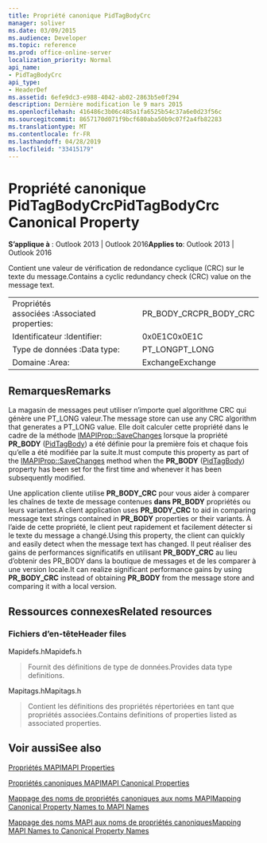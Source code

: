 ```yaml
---
title: Propriété canonique PidTagBodyCrc
manager: soliver
ms.date: 03/09/2015
ms.audience: Developer
ms.topic: reference
ms.prod: office-online-server
localization_priority: Normal
api_name:
- PidTagBodyCrc
api_type:
- HeaderDef
ms.assetid: 6efe9dc3-e988-4042-ab02-2863b5e0f294
description: Dernière modification le 9 mars 2015
ms.openlocfilehash: 416486c3b06c485a1fa6525b54c37a6e0d23f56c
ms.sourcegitcommit: 8657170d071f9bcf680aba50b9c07f2a4fb82283
ms.translationtype: MT
ms.contentlocale: fr-FR
ms.lasthandoff: 04/28/2019
ms.locfileid: "33415179"
---
```

# <a name="pidtagbodycrc-canonical-property"></a><span data-ttu-id="5c750-103">Propriété canonique PidTagBodyCrc</span><span class="sxs-lookup"><span data-stu-id="5c750-103">PidTagBodyCrc Canonical Property</span></span>

  
  
<span data-ttu-id="5c750-104">**S’applique à** : Outlook 2013 | Outlook 2016</span><span class="sxs-lookup"><span data-stu-id="5c750-104">**Applies to**: Outlook 2013 | Outlook 2016</span></span> 
  
<span data-ttu-id="5c750-105">Contient une valeur de vérification de redondance cyclique (CRC) sur le texte du message.</span><span class="sxs-lookup"><span data-stu-id="5c750-105">Contains a cyclic redundancy check (CRC) value on the message text.</span></span>
  
|||
|:-----|:-----|
|<span data-ttu-id="5c750-106">Propriétés associées :</span><span class="sxs-lookup"><span data-stu-id="5c750-106">Associated properties:</span></span>  <br/> |<span data-ttu-id="5c750-107">PR_BODY_CRC</span><span class="sxs-lookup"><span data-stu-id="5c750-107">PR_BODY_CRC</span></span>  <br/> |
|<span data-ttu-id="5c750-108">Identificateur :</span><span class="sxs-lookup"><span data-stu-id="5c750-108">Identifier:</span></span>  <br/> |<span data-ttu-id="5c750-109">0x0E1C</span><span class="sxs-lookup"><span data-stu-id="5c750-109">0x0E1C</span></span>  <br/> |
|<span data-ttu-id="5c750-110">Type de données :</span><span class="sxs-lookup"><span data-stu-id="5c750-110">Data type:</span></span>  <br/> |<span data-ttu-id="5c750-111">PT_LONG</span><span class="sxs-lookup"><span data-stu-id="5c750-111">PT_LONG</span></span>  <br/> |
|<span data-ttu-id="5c750-112">Domaine :</span><span class="sxs-lookup"><span data-stu-id="5c750-112">Area:</span></span>  <br/> |<span data-ttu-id="5c750-113">Exchange</span><span class="sxs-lookup"><span data-stu-id="5c750-113">Exchange</span></span>  <br/> |
   
## <a name="remarks"></a><span data-ttu-id="5c750-114">Remarques</span><span class="sxs-lookup"><span data-stu-id="5c750-114">Remarks</span></span>

<span data-ttu-id="5c750-115">La magasin de messages peut utiliser n’importe quel algorithme CRC qui génère une PT_LONG valeur.</span><span class="sxs-lookup"><span data-stu-id="5c750-115">The message store can use any CRC algorithm that generates a PT_LONG value.</span></span> <span data-ttu-id="5c750-116">Elle doit calculer cette propriété dans le cadre de la méthode [IMAPIProp::SaveChanges](imapiprop-savechanges.md) lorsque la propriété **PR_BODY** ([PidTagBody](pidtagbody-canonical-property.md)) a été définie pour la première fois et chaque fois qu’elle a été modifiée par la suite.</span><span class="sxs-lookup"><span data-stu-id="5c750-116">It must compute this property as part of the [IMAPIProp::SaveChanges](imapiprop-savechanges.md) method when the **PR_BODY** ([PidTagBody](pidtagbody-canonical-property.md)) property has been set for the first time and whenever it has been subsequently modified.</span></span>
  
<span data-ttu-id="5c750-117">Une application cliente utilise **PR_BODY_CRC** pour vous aider à comparer les chaînes de texte de message contenues **dans PR_BODY** propriétés ou leurs variantes.</span><span class="sxs-lookup"><span data-stu-id="5c750-117">A client application uses **PR_BODY_CRC** to aid in comparing message text strings contained in **PR_BODY** properties or their variants.</span></span> <span data-ttu-id="5c750-118">À l’aide de cette propriété, le client peut rapidement et facilement détecter si le texte du message a changé.</span><span class="sxs-lookup"><span data-stu-id="5c750-118">Using this property, the client can quickly and easily detect when the message text has changed.</span></span> <span data-ttu-id="5c750-119">Il peut réaliser des gains de performances significatifs en  utilisant **PR_BODY_CRC** au lieu d’obtenir des PR_BODY dans la boutique de messages et de les comparer à une version locale.</span><span class="sxs-lookup"><span data-stu-id="5c750-119">It can realize significant performance gains by using **PR_BODY_CRC** instead of obtaining **PR_BODY** from the message store and comparing it with a local version.</span></span> 
  
## <a name="related-resources"></a><span data-ttu-id="5c750-120">Ressources connexes</span><span class="sxs-lookup"><span data-stu-id="5c750-120">Related resources</span></span>

### <a name="header-files"></a><span data-ttu-id="5c750-121">Fichiers d’en-tête</span><span class="sxs-lookup"><span data-stu-id="5c750-121">Header files</span></span>

<span data-ttu-id="5c750-122">Mapidefs.h</span><span class="sxs-lookup"><span data-stu-id="5c750-122">Mapidefs.h</span></span>
  
> <span data-ttu-id="5c750-123">Fournit des définitions de type de données.</span><span class="sxs-lookup"><span data-stu-id="5c750-123">Provides data type definitions.</span></span>
    
<span data-ttu-id="5c750-124">Mapitags.h</span><span class="sxs-lookup"><span data-stu-id="5c750-124">Mapitags.h</span></span>
  
> <span data-ttu-id="5c750-125">Contient les définitions des propriétés répertoriées en tant que propriétés associées.</span><span class="sxs-lookup"><span data-stu-id="5c750-125">Contains definitions of properties listed as associated properties.</span></span>
    
## <a name="see-also"></a><span data-ttu-id="5c750-126">Voir aussi</span><span class="sxs-lookup"><span data-stu-id="5c750-126">See also</span></span>



[<span data-ttu-id="5c750-127">Propriétés MAPI</span><span class="sxs-lookup"><span data-stu-id="5c750-127">MAPI Properties</span></span>](mapi-properties.md)
  
[<span data-ttu-id="5c750-128">Propriétés canoniques MAPI</span><span class="sxs-lookup"><span data-stu-id="5c750-128">MAPI Canonical Properties</span></span>](mapi-canonical-properties.md)
  
[<span data-ttu-id="5c750-129">Mappage des noms de propriétés canoniques aux noms MAPI</span><span class="sxs-lookup"><span data-stu-id="5c750-129">Mapping Canonical Property Names to MAPI Names</span></span>](mapping-canonical-property-names-to-mapi-names.md)
  
[<span data-ttu-id="5c750-130">Mappage des noms MAPI aux noms de propriétés canoniques</span><span class="sxs-lookup"><span data-stu-id="5c750-130">Mapping MAPI Names to Canonical Property Names</span></span>](mapping-mapi-names-to-canonical-property-names.md)

